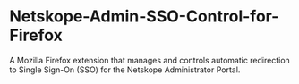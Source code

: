 # Netskope-Admin-SSO-Control-for-Firefox
A Mozilla Firefox extension that manages and controls automatic redirection to Single Sign-On (SSO) for the Netskope Administrator Portal.
